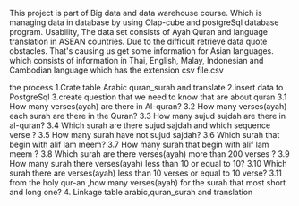 This project is part of Big data and data warehouse course. Which is managing data in database by using Olap-cube and postgreSql database program. Usability, The data set consists of Ayah Quran and language translation in ASEAN countries. Due to the difficult retrieve data quote obstacles. That's causing us get some information for Asian languages. which consists of information in Thai, English, Malay, Indonesian and Cambodian language which has the extension csv file.csv

the process 
1.Crate table Arabic quran_surah and translate 
2.insert data to PostgreSql 
3.create question that we need to know that are about quran 
3.1 How many verses(ayah) are there in Al-quran? 
3.2 How many verses(ayah) each surah are there in the Quran? 
3.3 How many sujud sujdah are there in al-quran? 
3.4 Which surah are there sujud sajdah and which sequence verse ? 
3.5 How many surah have not sujud sajdah? 
3.6 Which surah that begin with alif lam meem? 
3.7 How many surah that begin with alif lam meem ? 
3.8 Which surah are there verses(ayah) more than 200 verses ? 
3.9 How many surah there verses(ayah) less than 10 or equal to 10? 
3.10 Which surah there are verses(ayah) less than 10 verses or equal to 10 verse? 
3.11 from the holy qur-an ,how many verses(ayah) for the surah that most short and long one? 
4. Linkage table arabic,quran_surah and translation
